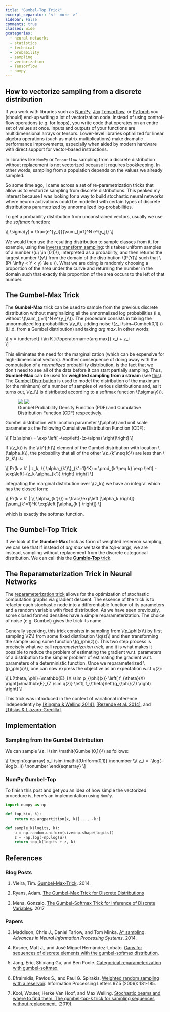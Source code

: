 ```yaml
---
title: "Gumbel-Top Trick"
excerpt_separator: "<!--more-->"
sidebar: False
comments: true
classes: wide
gcategories:
  - neural networks
  - statistics
  - technical
  - probability 
  - sampling
  - vectorization
  - Tensorflow
  - numpy
---
```


## How to vectorize sampling from a discrete distribution 
If you work with libraries such as [NumPy](https://numpy.org/),
[Jax](https://jax.readthedocs.io/en/latest/)
[Tensorflow](https://www.tensorflow.org/), or [PyTorch](https://pytorch.org/)
you (should) end-up writing a lot of vectorization code. Instead of using
control-flow operations (e.g. for loops), you write code that operates on an
entire set of values at once. Inputs and outputs of your functions are
multidimensional arrays or tensors. Lower-level libraries optimized for linear
algebra operations (such as matrix multiplications) make dramatic performance
improvements, especially when aided by modern hardware with direct support for
vector-based instructions.

In libraries like `NumPy` or `Tensorflow` sampling from a discrete distribution
without replacement is not vectorized because it requires bookkeeping. In other
words, sampling from a population depends on the values we already sampled.

So some time ago, I came across a set of re-parametrization tricks that allow us
to vectorize sampling from discrete distributions. This peaked my interest
because I was looking for a way to build stochastic neural networks where neuron
activations could be modelled with certain types of discrete distributions
parametrized by unnormalized log-probabilities.

To get a probability distribution from unconstrained vectors, usually we use the
_softmax_ function:

\\[ \sigma(y) = \frac{e^{y_i}}{\sum_{j=1}^N e^{y_j}} \\]

We would then use the resulting distribution to sample classes from it, for
example, using the [inverse transform
sampling](https://en.wikipedia.org/wiki/Inverse_transform_sampling): this takes
uniform samples of a number \\(u\\ \in \[0,1\)\\), interpreted as a probability,
and then returns the largest number \\(y\\) from the domain of the distribution
\\(P(Y)\\) such that \\(P(-\\infty < Y < y) \\le u \\). What we are doing is
randomly choosing a proportion of the area under the curve and returning the
number in the domain such that exactly this proportion of the area occurs to the
left of that number.

## The Gumbel-Max Trick

The **Gumbel-Max** trick can be used to sample from the previous discrete
distribution without marginalizing all the unnormalized log probabilities (i.e,
without \\(\sum_{j=1}^N e^{y_j}\\)). The procedure consists in taking the
unnormalized log probabilities \\(y_i\\), adding noise \\(z_i \sim~Gumbel(0,1)
\\) (i.i.d. from a Gumbel distribution)
and taking _arg max_. In other words:

\\[
    y = \underset{ i \in K }{\operatorname{arg max}} x_i + z_i    
\\]

This eliminates the need for the marginalization (which can be expensive for
high-dimensional vectors). Another consequence of doing away with the
computation of a _normalized_ probability distribution, is the fact that we
don't need to see all of the data before it can start partially sampling. Thus,
**Gumbel-Max** can be used for **weighted sampling from a stream**
(see [this](http://utopia.duth.gr/~pefraimi/research/data/2007EncOfAlg.pdf)). The
[Gumbel Distribution](https://en.wikipedia.org/wiki/Gumbel_distribution) is used
to model the distribution of the maximum (or the minimum) of a number of samples
of various distributions and, as it turns out, \\(z_i\\) is distributed
according to a softmax function \\(\sigma(y)\\).


<figure class="half">
    <a href="/assets/images/posts/gumbel_density.svg"><img src="/assets/images/posts/gumbel_density.svg"></a>
    <a href="/assets/images/posts/gumbel_cumulative.svg"><img src="/assets/images/posts/gumbel_cumulative.svg"></a>
    <figcaption>Gumbel Probability Density Function (PDF) and  Cumulative Distribution Function (CDF) respectively.</figcaption>
</figure>


Gumbel distribution with location parameter \\(\\alpha\\) and unit scale
parameter as the following Cumulative Distribution Function (CDF):

\\[
    F(z;\alpha) =  \exp \left[ -\exp\left[-(z-\alpha) \right]\right]
\\]

If \\(z_k\\) is the \\(k^{th}\\) element of the Gumbel distribution with
location \\(\alpha\_k\\), the probability that all of the other \\(z\_{k'\neq
k}\\) are less than \\(z_k\\) is:

\\[
    Pr(k > k' | z_k, \\{ \alpha_{k'}\\}\_{k'=1}^K) = \prod\_{k'\neq k} \exp \left[ -\exp\left[-(z_k-\alpha\_{k'}) \right] \right]
\\]

integrating the marginal distribution over \\(z_k\\) we have an integral which
has the closed form:

\\[
    Pr(k > k' | \\{ \alpha\_{k'}\\}) = \frac{\exp\left [\alpha\_k \right]}{\sum_{k'=1}^K \exp\left [\alpha\_{k'} \right]} 
\\]

which is exactly the softmax function. 

## The Gumbel-Top Trick
If we look at the **Gumbel-Max** trick as form of weighted reservoir sampling,
we can see that if instead of _arg max_ we take the _top-k_ args, we are
instead, sampling without replacement from the discrete categorical
distribution. We can call this the [**Gumble-Top**
trick](http://disq.us/p/1xber9v). 

## The Reparameterization Trick in Neural Networks
The [reparameterization trick](https://arxiv.org/pdf/1611.00712.pdf) allows for
the optimization of stochastic computation graphs via gradient descent. The
essence of the trick is to refactor each stochastic node into a differentiable
function of its parameters and a random variable with fixed distribution. As we
have seen previously, some closed formed densities have a simple
reparameterization. The choice of noise (e.g. Gumbel) gives the trick its name. 

Generally speaking, this trick consists in sampling from \\(p_\phi(x)\\) by
first sampling \\(Z\\) from some fixed distribution \\(q(z)\\) and then
transforming the sample using some function \\(g_\phi(z)\\). This two step
process is precisely what we call _reparameterization trick_, and it is what
makes it possible to reduce the problem of estimating the gradient w.r.t.
parameters of a distribution to the simpler problem of estimating the gradient
w.r.t. parameters of a deterministic function. Once we reparameterized
\\(p_\phi(x)\\), one can now express the objective as an expectation w.r.t.q(z): 

\\[
    L(\theta, \phi)=\mathbb{E}\_{X \sim p\_{\phi}(x)} \left[ f\_{\theta}(X) \right]=\mathbb{E}_{Z \sim q(z)} \left[ f\_{\theta}\left(g\_{\phi}(Z) \right) \right]
\\]

This trick was introduced in the context of variational inference independently
by [\[Kingma & Welling 2014\]](https://arxiv.org/pdf/1312.6114.pdf), [\[Rezende
et al. 2014\]](https://arxiv.org/abs/1401.4082), and [\[Titsias & L
́azaro-Gredilla\]](http://proceedings.mlr.press/v32/titsias14.pdf).


## Implementation

### Sampling from the Gumbel Distribution
We can sample \\(z_i \sim \mathit{Gumbel(0,1)}\\) as follows:

\\[
    \begin{eqnarray}
    x_i \sim \mathit{Uniform(0,1)} \nonumber \\\\\\
    z_i = -\log(-\log(x_i)) \nonumber
    \end{eqnarray}
\\]

### NumPy Gumbel-Top 
To finish this post and get you an idea of how simple the vectorized procedure
is, here's an implementation using `NumPy`.

<!-- 
    """ top_k
    
    Args:
        x (ndarray): an array of elements  
        k (int): number of elements to return

    Returns:
        an array (ndarray[int]): with the indices of the largest elements in x
    """

    """ samples_k

    Args:
        logits: ndarray with unnormalized log probabilities
        k: number of classes to be sampled
    
    Returns:
        an array (ndarray[int]): with the indices of the sampled classes
    """
-->

```python
import numpy as np

def top_k(x, k):
    return np.argpartition(x, k)[..., -k:]

def sample_k(logits, k):
    u = np.random.uniform(size=np.shape(logits))
    z = -np.log(-np.log(u))
    return top_k(logits + z, k)
```


<!--
from tensorflow 
```
// Guesstimate of cost; 4*N*log(K) 
    // If K == N, assume the cost is N*log(K + 1).
```
or topk parallel partial sort http://on-demand.gputechconf.com/gtc/2009/presentations/1034-Multi-GPU-Recommendation-System.pdf
https://code.google.com/archive/p/ggks/
Facebook implementation over cuda using radixSelect:
https://github.com/facebook/fbcuda/blob/master/TopKElements.cuh
most implementations use radix select
https://github.com/facebook/fbcuda/blob/master/TopKElements.cuh

To get the top-k elements in sorted order in this way takes O(n + k log k) time.
-->

## References

### Blog Posts

1. Vieira, Tim. [Gumbel-Max-Trick](https://timvieira.github.io/blog/post/2014/07/31/gumbel-max-trick/). 2014. 

2. Ryans, Adam. [The Gumbel-Max Trick for Discrete Distributions](https://lips.cs.princeton.edu/the-gumbel-max-trick-for-discrete-distributions/)
   
3. Mena, Gonzalo. [The Gumbel-Softmax Trick for Inference of Discrete Variables](https://casmls.github.io/general/2017/02/01/GumbelSoftmax.html). 2017

### Papers

3. Maddison, Chris J., Daniel Tarlow, and Tom Minka. [A* sampling](https://papers.nips.cc/paper/5449-a-sampling.pdf). _Advances in Neural Information Processing Systems_. 2014.

4. Kusner, Matt J., and José Miguel Hernández-Lobato. [Gans for sequences of discrete elements with the gumbel-softmax distribution](https://arxiv.org/abs/1611.04051).

5. Jang, Eric, Shixiang Gu, and Ben Poole. [Categorical reparameterization with
   gumbel-softmax.](https://arxiv.org/pdf/1611.01144.pdf)

6. Efraimidis, Pavlos S., and Paul G. Spirakis. [Weighted random sampling with a
   reservoir](http://utopia.duth.gr/~pefraimi/research/data/2007EncOfAlg.pdf). Information Processing Letters 97.5 (2006): 181-185.

7. Kool, Wouter, Herke Van Hoof, and Max Welling. [Stochastic beams and where to
   find them: The gumbel-top-k trick for sampling sequences without
   replacement](https://arxiv.org/abs/1903.06059). (2019).
